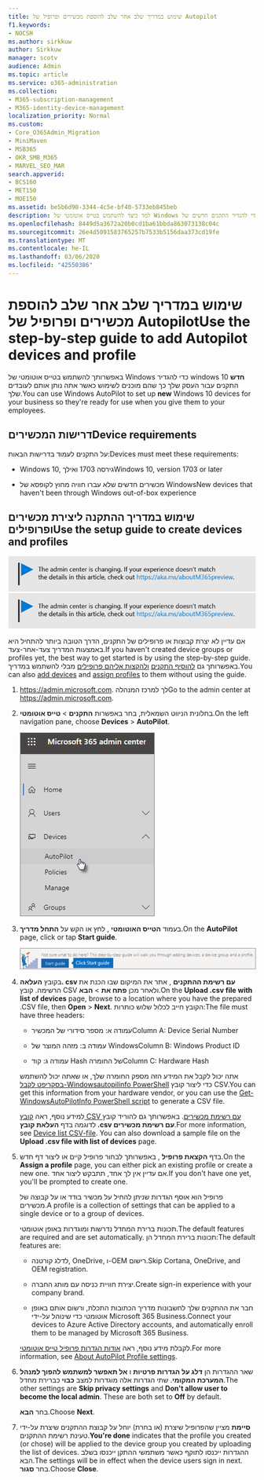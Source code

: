 ```yaml
---
title: שימוש במדריך שלב אחר שלב להוספת מכשירים ופרופיל של Autopilot
f1.keywords:
- NOCSH
ms.author: sirkkuw
author: Sirkkuw
manager: scotv
audience: Admin
ms.topic: article
ms.service: o365-administration
ms.collection:
- M365-subscription-management
- M365-identity-device-management
localization_priority: Normal
ms.custom:
- Core_O365Admin_Migration
- MiniMaven
- MSB365
- OKR_SMB_M365
- MARVEL_SEO_MAR
search.appverid:
- BCS160
- MET150
- MOE150
ms.assetid: be5b6d90-3344-4c5e-bf40-5733eb845beb
description: למד כיצד להשתמש בטייס אוטומטי של Windows כדי להגדיר התקנים חדשים של Windows 10 עבור העסק שלך כך שהם מוכנים לשימוש בעובדים.
ms.openlocfilehash: 8449d5a3672a20b0cd1ba61bbda863073138c04c
ms.sourcegitcommit: 26e4d5091583765257b7533b5156daa373cd19fe
ms.translationtype: MT
ms.contentlocale: he-IL
ms.lasthandoff: 03/06/2020
ms.locfileid: "42550386"
---
```

# <a name="use-the-step-by-step-guide-to-add-autopilot-devices-and-profile"></a><span data-ttu-id="fa6ef-103">שימוש במדריך שלב אחר שלב להוספת מכשירים ופרופיל של Autopilot</span><span class="sxs-lookup"><span data-stu-id="fa6ef-103">Use the step-by-step guide to add Autopilot devices and profile</span></span>

<span data-ttu-id="fa6ef-104">באפשרותך להשתמש בטייס אוטומטי של Windows כדי להגדיר windows **חדש** 10 התקנים עבור העסק שלך כך שהם מוכנים לשימוש כאשר אתה נותן אותם לעובדים שלך.</span><span class="sxs-lookup"><span data-stu-id="fa6ef-104">You can use Windows AutoPilot to set up **new** Windows 10 devices for your business so they're ready for use when you give them to your employees.</span></span>
  
## <a name="device-requirements"></a><span data-ttu-id="fa6ef-105">דרישות המכשירים</span><span class="sxs-lookup"><span data-stu-id="fa6ef-105">Device requirements</span></span>

<span data-ttu-id="fa6ef-106">על התקנים לעמוד בדרישות הבאות:</span><span class="sxs-lookup"><span data-stu-id="fa6ef-106">Devices must meet these requirements:</span></span>
  
- <span data-ttu-id="fa6ef-107">Windows 10, גירסה 1703 ואילך</span><span class="sxs-lookup"><span data-stu-id="fa6ef-107">Windows 10, version 1703 or later</span></span>
    
- <span data-ttu-id="fa6ef-108">מכשירים חדשים שלא עברו חוויה מחוץ לקופסא של Windows</span><span class="sxs-lookup"><span data-stu-id="fa6ef-108">New devices that haven't been through Windows out-of-box experience</span></span>
    
## <a name="use-the-setup-guide-to-create-devices-and-profiles"></a><span data-ttu-id="fa6ef-109">שימוש במדריך ההתקנה ליצירת מכשירים ופרופילים</span><span class="sxs-lookup"><span data-stu-id="fa6ef-109">Use the setup guide to create devices and profiles</span></span>

<span data-ttu-id="fa6ef-110">[![תווית המיידעת אותך שמרכז הניהול משתנה ושניתן למצוא פרטים נוספים ב- aka.ms/aboutM365preview.](../media/m365admincenterchanging.png)](https://docs.microsoft.com/office365/admin/microsoft-365-admin-center-preview)</span><span class="sxs-lookup"><span data-stu-id="fa6ef-110">[![Label to let you know the admin center is changing and you can find more details at aka.ms/aboutM365preview.](../media/m365admincenterchanging.png)](https://docs.microsoft.com/office365/admin/microsoft-365-admin-center-preview)</span></span>

<span data-ttu-id="fa6ef-111">אם עדיין לא יצרת קבוצות או פרופילים של התקנים, הדרך הטובה ביותר להתחיל היא באמצעות המדריך צעד-אחר-צעד.</span><span class="sxs-lookup"><span data-stu-id="fa6ef-111">If you haven't created device groups or profiles yet, the best way to get started is by using the step-by-step guide.</span></span> <span data-ttu-id="fa6ef-112">באפשרותך גם [להוסיף התקנים](create-and-edit-autopilot-devices.md) [ולהקצות אליהם פרופילים](create-and-edit-autopilot-profiles.md) מבלי להשתמש במדריך.</span><span class="sxs-lookup"><span data-stu-id="fa6ef-112">You can also [add devices](create-and-edit-autopilot-devices.md) and [assign profiles](create-and-edit-autopilot-profiles.md) to them without using the guide.</span></span> 
  
1. <span data-ttu-id="fa6ef-113"><a href="https://go.microsoft.com/fwlink/p/?linkid=837890" target="_blank">https://admin.microsoft.com</a>. לך למרכז המנהלה</span><span class="sxs-lookup"><span data-stu-id="fa6ef-113">Go to the admin center at <a href="https://go.microsoft.com/fwlink/p/?linkid=837890" target="_blank">https://admin.microsoft.com</a>.</span></span>

2. <span data-ttu-id="fa6ef-114">בחלונית הניווט השמאלית, בחר באפשרות **התקנים** \> **טייס אוטומטי**.</span><span class="sxs-lookup"><span data-stu-id="fa6ef-114">On the left navigation pane, choose **Devices** \> **AutoPilot**.</span></span>

    ![במרכז הניהול, בחר התקנים ולאחר מכן טייס אוטומטי.](../media/AutoPilot.png)
  
2. <span data-ttu-id="fa6ef-116">בעמוד **הטייס האוטומטי** , לחץ או הקש על **התחל מדריך**.</span><span class="sxs-lookup"><span data-stu-id="fa6ef-116">On the **AutoPilot** page, click or tap **Start guide**.</span></span>
    
    ![Click Start guide for step-by-step instructions for Autopilot.](../media/31662655-d1e6-437d-87ea-c0dec5da56f7.png)
  
3. <span data-ttu-id="fa6ef-118">בקובץ **העלאה. csv עם רשימת ההתקנים** , אתר את המיקום שבו הכנת את הרשימה. קובץ CSV ולאחר מכן **פתח את** \> **הבא**.</span><span class="sxs-lookup"><span data-stu-id="fa6ef-118">On the **Upload .csv file with list of devices** page, browse to a location where you have the prepared .CSV file, then **Open** \> **Next**.</span></span> <span data-ttu-id="fa6ef-119">הקובץ חייב לכלול שלוש כותרות:</span><span class="sxs-lookup"><span data-stu-id="fa6ef-119">The file must have three headers:</span></span>
    
    - <span data-ttu-id="fa6ef-120">עמודה א: מספר סידורי של המכשיר</span><span class="sxs-lookup"><span data-stu-id="fa6ef-120">Column A: Device Serial Number</span></span>
    
    - <span data-ttu-id="fa6ef-121">עמודה ב: מזהה המוצר של Windows</span><span class="sxs-lookup"><span data-stu-id="fa6ef-121">Column B: Windows Product ID</span></span>
    
    - <span data-ttu-id="fa6ef-122">עמודה ג: קוד Hash של החומרה</span><span class="sxs-lookup"><span data-stu-id="fa6ef-122">Column C: Hardware Hash</span></span>
    
    <span data-ttu-id="fa6ef-123">אתה יכול לקבל את המידע הזה מספק החומרה שלך, או שאתה יכול להשתמש [בסקריפט לקבל-Windowsautopilinfo PowerShell](https://www.powershellgallery.com/packages/Get-WindowsAutoPilotInfo) כדי ליצור קובץ CSV.</span><span class="sxs-lookup"><span data-stu-id="fa6ef-123">You can get this information from your hardware vendor, or you can use the [Get-WindowsAutoPilotInfo PowerShell script](https://www.powershellgallery.com/packages/Get-WindowsAutoPilotInfo) to generate a CSV file.</span></span> 
    
    <span data-ttu-id="fa6ef-p103">למידע נוסף, ראה [קובץ CSV עם רשימת מכשירים](https://support.office.com/article/932e3676-2491-49f0-9177-d893d2f5276e). באפשרותך גם להוריד קובץ לדוגמה בדף **העלאת קובץ ‎.csv עם רשימת מכשירים**.</span><span class="sxs-lookup"><span data-stu-id="fa6ef-p103">For more information, see [Device list CSV-file](https://support.office.com/article/932e3676-2491-49f0-9177-d893d2f5276e). You can also download a sample file on the **Upload .csv file with list of devices** page.</span></span> 
    
4. <span data-ttu-id="fa6ef-126">בדף **הקצאת פרופיל** , באפשרותך לבחור פרופיל קיים או ליצור דף חדש.</span><span class="sxs-lookup"><span data-stu-id="fa6ef-126">On the **Assign a profile** page, you can either pick an existing profile or create a new one.</span></span> <span data-ttu-id="fa6ef-127">אם עדיין אין לך אחד, תתבקש ליצור אחד.</span><span class="sxs-lookup"><span data-stu-id="fa6ef-127">If you don't have one yet, you'll be prompted to create one.</span></span> 
    
    <span data-ttu-id="fa6ef-128">פרופיל הוא אוסף הגדרות שניתן להחיל על מכשיר בודד או על קבוצה של מכשירים.</span><span class="sxs-lookup"><span data-stu-id="fa6ef-128">A profile is a collection of settings that can be applied to a single device or to a group of devices.</span></span>
    
    <span data-ttu-id="fa6ef-129">תכונות ברירת המחדל נדרשות ומוגדרות באופן אוטומטי.</span><span class="sxs-lookup"><span data-stu-id="fa6ef-129">The default features are required and are set automatically.</span></span> <span data-ttu-id="fa6ef-130">תכונות ברירת המחדל הן:</span><span class="sxs-lookup"><span data-stu-id="fa6ef-130">The default features are:</span></span>
    
    - <span data-ttu-id="fa6ef-131">לדלג קורטנה, OneDrive, ו-OEM רישום.</span><span class="sxs-lookup"><span data-stu-id="fa6ef-131">Skip Cortana, OneDrive, and OEM registration.</span></span>
    
    - <span data-ttu-id="fa6ef-132">יצירת חוויית כניסה עם מותג החברה.</span><span class="sxs-lookup"><span data-stu-id="fa6ef-132">Create sign-in experience with your company brand.</span></span>
    
    - <span data-ttu-id="fa6ef-133">חבר את ההתקנים שלך לחשבונות מדריך הכתובות התכלת, ורשום אותם באופן אוטומטי כדי שינוהל על-ידי Microsoft 365 Business.</span><span class="sxs-lookup"><span data-stu-id="fa6ef-133">Connect your devices to Azure Active Directory accounts, and automatically enroll them to be managed by Microsoft 365 Business.</span></span>
    
    <span data-ttu-id="fa6ef-134">לקבלת מידע נוסף, ראה [אודות הגדרות פרופיל טייס אוטומטי](autopilot-profile-settings.md).</span><span class="sxs-lookup"><span data-stu-id="fa6ef-134">For more information, see [About AutoPilot Profile settings](autopilot-profile-settings.md).</span></span> 
    
5. <span data-ttu-id="fa6ef-135">שאר ההגדרות הן **דלג על הגדרות פרטיות** ו **אל תאפשר למשתמש להפוך למנהל המערכת המקומי**. שתי הגדרות אלה מוגדרות למצב **כבוי** כברירת מחדל.</span><span class="sxs-lookup"><span data-stu-id="fa6ef-135">The other settings are **Skip privacy settings** and **Don't allow user to become the local admin**. These are both set to **Off** by default.</span></span> 
    
    <span data-ttu-id="fa6ef-136">בחר **הבא**.</span><span class="sxs-lookup"><span data-stu-id="fa6ef-136">Choose **Next**.</span></span>
    
6. <span data-ttu-id="fa6ef-137">**סיימת** מציין שהפרופיל שיצרת (או בחרת) יוחל על קבוצת ההתקנים שיצרת על-ידי טעינת רשימת ההתקנים.</span><span class="sxs-lookup"><span data-stu-id="fa6ef-137">**You're done** indicates that the profile you created (or chose) will be applied to the device group you created by uploading the list of devices.</span></span> <span data-ttu-id="fa6ef-138">ההגדרות ייכנסו לתוקף כאשר משתמשי ההתקן ייכנסו בשלב הבא.</span><span class="sxs-lookup"><span data-stu-id="fa6ef-138">The settings will be in effect when the device users sign in next.</span></span> <span data-ttu-id="fa6ef-139">בחר **סגור**.</span><span class="sxs-lookup"><span data-stu-id="fa6ef-139">Choose **Close**.</span></span>
    

